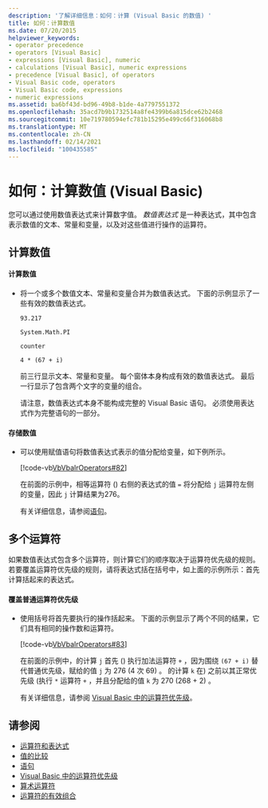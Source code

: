 ```yaml
---
description: '了解详细信息：如何：计算 (Visual Basic 的数值) '
title: 如何：计算数值
ms.date: 07/20/2015
helpviewer_keywords:
- operator precedence
- operators [Visual Basic]
- expressions [Visual Basic], numeric
- calculations [Visual Basic], numeric expressions
- precedence [Visual Basic], of operators
- Visual Basic code, operators
- Visual Basic code, expressions
- numeric expressions
ms.assetid: ba6bf43d-bd96-49b8-b1de-4a7797551372
ms.openlocfilehash: 35acd7b9b1732514a8fe4399b6a815dce62b2468
ms.sourcegitcommit: 10e719780594efc781b15295e499c66f316068b8
ms.translationtype: MT
ms.contentlocale: zh-CN
ms.lasthandoff: 02/14/2021
ms.locfileid: "100435585"
---
```

# <a name="how-to-calculate-numeric-values-visual-basic"></a>如何：计算数值 (Visual Basic)

您可以通过使用数值表达式来计算数字值。 *数值表达式* 是一种表达式，其中包含表示数值的文本、常量和变量，以及对这些值进行操作的运算符。  
  
## <a name="calculating-numeric-values"></a>计算数值  
  
#### <a name="to-calculate-a-numeric-value"></a>计算数值  
  
- 将一个或多个数值文本、常量和变量合并为数值表达式。 下面的示例显示了一些有效的数值表达式。  
  
     `93.217`  
  
     `System.Math.PI`  
  
     `counter`  
  
     `4 * (67 + i)`  
  
     前三行显示文本、常量和变量。 每个窗体本身构成有效的数值表达式。 最后一行显示了包含两个文字的变量的组合。  
  
     请注意，数值表达式本身不能构成完整的 Visual Basic 语句。 必须使用表达式作为完整语句的一部分。  
  
#### <a name="to-store-a-numeric-value"></a>存储数值  
  
- 可以使用赋值语句将数值表达式表示的值分配给变量，如下例所示。  
  
     [!code-vb[VbVbalrOperators#82](~/samples/snippets/visualbasic/VS_Snippets_VBCSharp/VbVbalrOperators/VB/Class1.vb#82)]  
  
     在前面的示例中，相等运算符 () 右侧的表达式的值 `=` 将分配给 `j` 运算符左侧的变量，因此 `j` 计算结果为276。  
  
     有关详细信息，请参阅[语句](../../../language-reference/statements/index.md)。  
  
## <a name="multiple-operators"></a>多个运算符  

 如果数值表达式包含多个运算符，则计算它们的顺序取决于运算符优先级的规则。 若要覆盖运算符优先级的规则，请将表达式括在括号中，如上面的示例所示：首先计算括起来的表达式。  
  
#### <a name="to-override-normal-operator-precedence"></a>覆盖普通运算符优先级  
  
- 使用括号将首先要执行的操作括起来。 下面的示例显示了两个不同的结果，它们具有相同的操作数和运算符。  
  
     [!code-vb[VbVbalrOperators#83](~/samples/snippets/visualbasic/VS_Snippets_VBCSharp/VbVbalrOperators/VB/Class1.vb#83)]  
  
     在前面的示例中，的计算 `j` 首先 () 执行加法运算符 `+` ，因为围绕 `(67 + i)` 替代普通优先级，赋给的值 `j` 为 276 (4 次 69) 。 的计算 `k` 在) 之前以其正常优先级 (执行 `*` 运算符 `+` ，并且分配给的值 `k` 为 270 (268 + 2) 。  
  
     有关详细信息，请参阅 [Visual Basic 中的运算符优先级](../../../language-reference/operators/operator-precedence.md)。  
  
## <a name="see-also"></a>请参阅

- [运算符和表达式](index.md)
- [值的比较](value-comparisons.md)
- [语句](../../../language-reference/statements/index.md)
- [Visual Basic 中的运算符优先级](../../../language-reference/operators/operator-precedence.md)
- [算术运算符](../../../language-reference/operators/arithmetic-operators.md)
- [运算符的有效组合](efficient-combination-of-operators.md)
